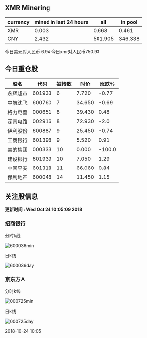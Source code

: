 ## XMR Minering

|currency|mined in last 24 hours|all|in pool|
|---|---|---|---|
|XMR|0.003|0.668|0.461|
|CNY|2.432|501.905|346.338|

今日美元对人民币 6.94	今日xmr对人民币750.93


## 今日重仓股 

|股名|代码|被持数|时价|涨跌%|
|---|---|---|---|---|
|永辉超市|601933|6|7.720|-0.77|
|中航沈飞|600760|7|34.650|-0.69|
|格力电器|000651|8|39.430|0.48|
|深南电路|002916|8|72.930|-2.0|
|伊利股份|600887|9|25.450|-0.74|
|工商银行|601398|9|5.520|0.91|
|美的集团|000333|10|0.000|-100.0|
|建设银行|601939|10|7.050|1.29|
|中国平安|601318|11|66.060|0.84|
|保利地产|600048|14|11.450|1.15|

## 关注股信息
**更新时间 : Wed Oct 24 10:05:09 2018**
### 招商银行 
分时k线

![600036min](http://image.sinajs.cn/newchart/min/n/sh600036.gif)

日k线

![600036day](http://image.sinajs.cn/newchart/daily/n/sh600036.gif)

### 京东方Ａ 
分时k线

![000725min](http://image.sinajs.cn/newchart/min/n/sz000725.gif)

日k线

![000725day](http://image.sinajs.cn/newchart/daily/n/sz000725.gif)

2018-10-24 10:05